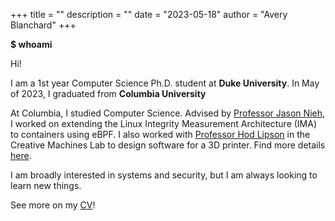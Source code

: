 +++
title = ""
description = ""
date = "2023-05-18"
author = "Avery Blanchard"
+++

**$ whoami**

Hi! 

I am a 1st year Computer Science Ph.D. student at **Duke University**. In May of 2023, I graduated from **Columbia University**

At Columbia, I studied Computer Science. Advised by [Professor Jason Nieh](https://www.cs.columbia.edu/~nieh/), I worked on extending the Linux Integrity Measurement Architecture (IMA) to containers using eBPF. I also worked with [Professor Hod Lipson](https://www.hodlipson.com/) in the Creative Machines Lab to design software for a 3D printer. Find more details [here](https://avery-blanchard.github.io/projects).

I am broadly interested in systems and security, but I am always looking to learn new things.

See more on my [CV](https://avery-blanchard.github.io/cv)!

